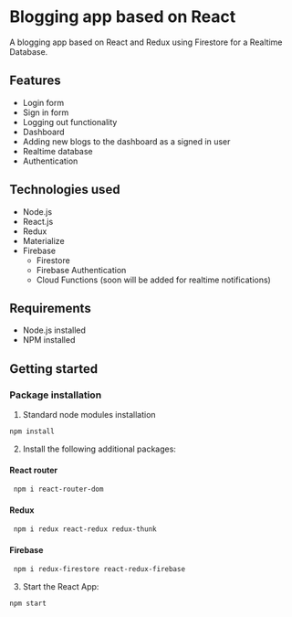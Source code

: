 # Blogging app based on React

A blogging app based on React and Redux using Firestore for a Realtime Database.

## Features
* Login form
* Sign in form
* Logging out functionality
* Dashboard 
* Adding new blogs to the dashboard as a signed in user
* Realtime database
* Authentication

## Technologies used
* Node.js
* React.js
* Redux
* Materialize 
* Firebase
    * Firestore
    * Firebase Authentication
    * Cloud Functions (soon will be added for realtime notifications)

## Requirements
* Node.js installed
* NPM installed

## Getting started

### Package installation
1. Standard node modules installation
```bash
npm install
```
2. Install the following additional packages:
#### React router
```bash
 npm i react-router-dom
 ```
 #### Redux
```bash
 npm i redux react-redux redux-thunk 
 ```
#### Firebase
```bash
 npm i redux-firestore react-redux-firebase
 ```

3. Start the React App:
```bash
npm start
```


